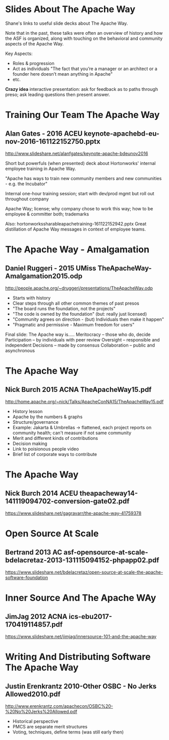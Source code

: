 # Slides About The Apache Way

Shane's links to useful slide decks about The Apache Way.

Note that in the past, these talks were often an overview of history 
and how the ASF is organized, along with touching on the behavioral 
and community aspects of the Apache Way.

Key Aspects:

- Roles & progression
- Act as individuals "The fact that you’re a manager or an architect or a founder here doesn’t mean anything in Apache"
- etc.

**Crazy idea** interactive presentation: ask for feedback as to paths through preso; ask leading questions then present answer.

# Training Our Team The Apache Way
## Alan Gates - 2016 ACEU keynote-apachebd-eu-nov-2016-161122152750.pptx 
http://www.slideshare.net/alanfgates/keynote-apache-bdeunov2016

Short but powerfuls (when presented) deck about Hortonworks' internal employee training in Apache Way.

"Apache has ways to train new community members and new communities - e.g. the Incubator"

Internal one-hour training session; start with dev/prod mgmt but roll out throughout company

Apache Way; license; why company chose to work this way;
how to be employee & committer both; trademarks

Also: hortonworkssharableapachetraining-161122152942.pptx
Great distillation of Apache Way messages in context of employee teams.

# The Apache Way - Amalgamation
## Daniel Ruggeri - 2015 UMiss TheApacheWay-Amalgamation2015.odp
http://people.apache.org/~druggeri/presentations/TheApacheWay.odp

- Starts with history
- Clear steps through all other common themes of past presos
- "The board runs the foundation, not the projects"
- "The code is owned by the foundation" (but: really just licensed)
- "Community agrees on direction - (but) Individuals then make it happen"
- "Pragmatic and permissive - Maximum freedom for users"

Final slide:
The Apache way is.....
Meritocracy – those who do, decide
Participation – by individuals with peer review
Oversight – responsible and independent
Decisions – made by consensus
Collaboration – public and asynchronous

# The Apache Way 
## Nick Burch 2015 ACNA TheApacheWay15.pdf 
http://home.apache.org/~nick/Talks/ApacheConNA15/TheApacheWay15.pdf

- History lesson
- Apache by the numbers & graphs
- Structure/governance
- Example: Jakarta & Umbrellas -> flattened, each project reports on community health; can't measure if not same community
- Merit and different kinds of contributions
- Decision making
- Link to poisionous people video
- Brief list of corporate ways to contribute

# The Apache Way
## Nick Burch 2014 ACEU theapacheway14-141119094702-conversion-gate02.pdf 
https://www.slideshare.net/gagravarr/the-apache-way-41759378


# Open Source At Scale
## Bertrand 2013 AC asf-opensource-at-scale-bdelacretaz-2013-131115094152-phpapp02.pdf
https://www.slideshare.net/bdelacretaz/open-source-at-scale-the-apache-software-foundation


# Inner Source And The Apache WAy 
## JimJag 2012 ACNA ics-ebu2017-170419114857.pdf
https://www.slideshare.net/jimjag/innersource-101-and-the-apache-way


# Writing And Distributing Software The Apache Way
## Justin Erenkrantz 2010-Other OSBC - No Jerks Allowed2010.pdf
http://www.erenkrantz.com/apachecon/OSBC%20-%20No%20Jerks%20Allowed.pdf

- Historical perspective
- PMCS are separate merit structures
- Voting, techniques, define terms (was still early then)